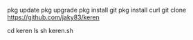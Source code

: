 pkg update pkg upgrade
pkg install git
pkg install curl
git clone https://github.com/jaky83/keren

cd keren
ls
sh keren.sh

